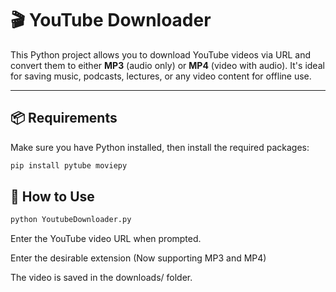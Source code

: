 # 🎬 YouTube Downloader

This Python project allows you to download YouTube videos via URL and convert them to either **MP3** (audio only) or **MP4** (video with audio). It's ideal for saving music, podcasts, lectures, or any video content for offline use.

---

## 📦 Requirements

Make sure you have Python installed, then install the required packages:

```bash
pip install pytube moviepy
```
## 🚀 How to Use

```bash
python YoutubeDownloader.py
```

Enter the YouTube video URL when prompted.

Enter the desirable extension (Now supporting MP3 and MP4)

The video is saved in the downloads/ folder.
